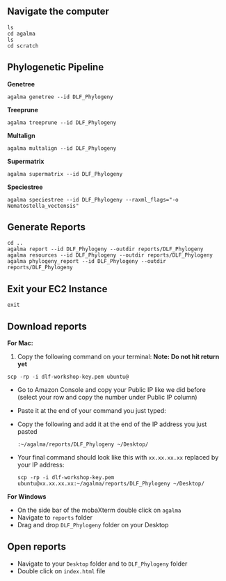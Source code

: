 ## Navigate the computer

```
ls
cd agalma
ls
cd scratch
```

## Phylogenetic Pipeline

**Genetree**

```
agalma genetree --id DLF_Phylogeny
```

**Treeprune**

```
agalma treeprune --id DLF_Phylogeny
```

**Multalign**

```
agalma multalign --id DLF_Phylogeny
```

**Supermatrix**

```
agalma supermatrix --id DLF_Phylogeny
```

**Speciestree**

```
agalma speciestree --id DLF_Phylogeny --raxml_flags="-o Nematostella_vectensis"
```

## Generate Reports

```
cd ..
agalma report --id DLF_Phylogeny --outdir reports/DLF_Phylogeny
agalma resources --id DLF_Phylogeny --outdir reports/DLF_Phylogeny
agalma phylogeny_report --id DLF_Phylogeny --outdir reports/DLF_Phylogeny
```

## Exit your EC2 Instance

```
exit
```

## Download reports

**For Mac:**
1. Copy the following command on your terminal:  **Note: Do not hit return yet**
  ```
  scp -rp -i dlf-workshop-key.pem ubuntu@
  ```
- Go to Amazon Console and copy your Public IP like we did before (select your row and copy the number under Public IP column)
- Paste it at the end of your command you just typed:
- Copy the following and add it at the end of the IP address you just pasted

  ```
  :~/agalma/reports/DLF_Phylogeny ~/Desktop/
  ```
- Your final command should look like this with `xx.xx.xx.xx` replaced by your IP address:

  ```
  scp -rp -i dlf-workshop-key.pem ubuntu@xx.xx.xx.xx:~/agalma/reports/DLF_Phylogeny ~/Desktop/
  ```

**For Windows**
- On the side bar of the mobaXterm double click on `agalma`
- Navigate to `reports` folder
- Drag and drop `DLF_Phylogeny` folder on your Desktop

## Open reports

- Navigate to your `Desktop` folder and to `DLF_Phylogeny` folder
- Double click on `index.html` file
